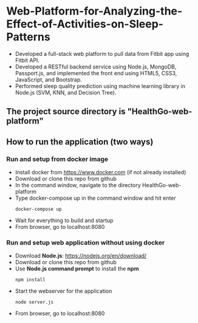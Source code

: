 # Web-Platform-for-Analyzing-the-Effect-of-Activities-on-Sleep-Patterns
  - Developed a full-stack web platform to pull data from Fitbit app using Fitbit API.
  - Developed a RESTful backend service using Node.js, MongoDB, Passport.js, and implemented the front end using HTML5, CSS3, JavaScript, and Bootstrap.
  - Performed sleep quality prediction using machine learning library in Node.js (SVM, KNN, and Decision Tree).

## The project source directory is "HealthGo-web-platform"

## How to run the application (two ways)
### Run and setup from docker image
  - Install docker from https://www.docker.com (if not already installed)
  - Download or clone this repo from github
  - In the command window, navigate to the directory HealthGo-web-platform
  - Type docker-compose up in the command window and hit enter
	~~~
	docker-compose up
	~~~
  - Wait for everything to build and startup
  - From browser, go to localhost:8080


### Run and setup web application without using docker
  - Download **Node.js**:  https://nodejs.org/en/download/
  - Download or clone this repo from github
  - Use **Node.js command prompt** to install the **npm**
    ~~~nodejs  
    npm install
    ~~~
  - Start the webserver for the application
    ~~~
    node server.js
    ~~~
  - From browser, go to localhost:8080